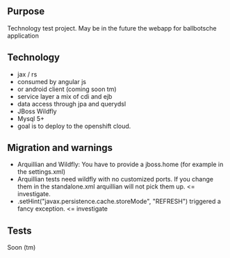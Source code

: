 Purpose
--------
Technology test project. May be in the future the webapp for ballbotsche application

Technology
----------
* jax / rs
* consumed by angular js 
* or android client (coming soon tm)
* service layer a mix of cdi and ejb
* data access through jpa and querydsl
* JBoss Wildfly
* Mysql 5+
* goal is to deploy to the openshift cloud.

Migration and warnings 
---------
* Arquillian and Wildfly: You have to provide a jboss.home (for example in the settings.xml)
* Arquillian tests need wildfly with no customized ports. If you change them in the standalone.xml arquillian will not pick them up. <= investigate. 
* .setHint("javax.persistence.cache.storeMode", "REFRESH") triggered a fancy exception. <= investigate

Tests
-----
Soon (tm)

